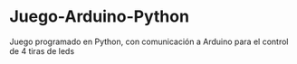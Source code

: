 # Juego-Arduino-Python
Juego programado en Python, con comunicación a Arduino para el control de 4 tiras de leds
